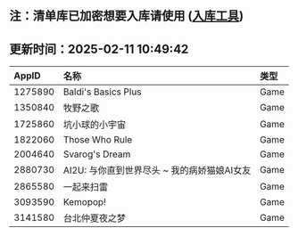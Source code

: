 ## 注：清单库已加密想要入库请使用 ([入库工具](https://github.com/BlankTMing/ManifestAutoUpdate/releases))

## 更新时间：2025-02-11 10:49:42
| AppID | 名称 | 类型  |
| :-------------------- | :----------------------------- | :----------- |
| 1275890 | Baldi's Basics Plus| Game |
| 1350840 | 牧野之歌| Game |
| 1725860 | 坑小球的小宇宙| Game |
| 1822060 | Those Who Rule| Game |
| 2004640 | Svarog's Dream| Game |
| 2880730 |  AI2U: 与你直到世界尽头 ~ 我的病娇猫娘AI女友| Game |
| 2865580 | 一起来扫雷| Game |
| 3093590 | Kemopop!| Game |
| 3141580 | 台北仲夏夜之梦| Game |
